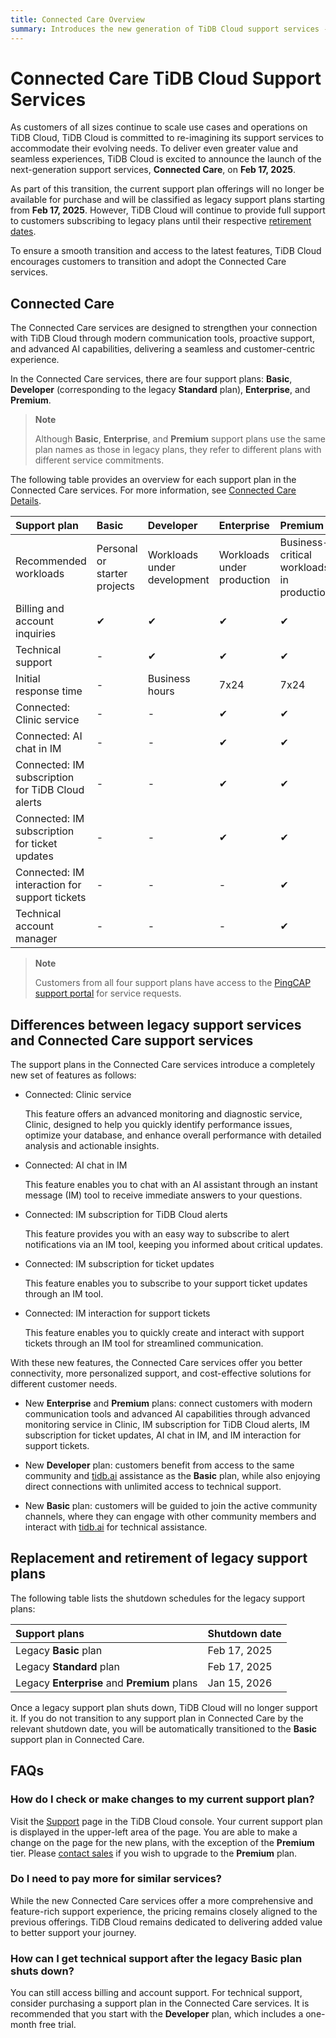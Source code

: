 ```yaml
---
title: Connected Care Overview
summary: Introduces the new generation of TiDB Cloud support services - Connected Care.
---
```


# Connected Care TiDB Cloud Support Services

As customers of all sizes continue to scale use cases and operations on TiDB Cloud, TiDB Cloud is committed to re-imagining its support services to accommodate their evolving needs. To deliver even greater value and seamless experiences, TiDB Cloud is excited to announce the launch of the next-generation support services, **Connected Care**, on **Feb 17, 2025**.

As part of this transition, the current support plan offerings will no longer be available for purchase and will be classified as legacy support plans starting from **Feb 17, 2025**. However, TiDB Cloud will continue to provide full support to customers subscribing to legacy plans until their respective [retirement dates](#replacement-and-retirement-of-legacy-support-plans).

To ensure a smooth transition and access to the latest features, TiDB Cloud encourages customers to transition and adopt the Connected Care services.

## Connected Care

The Connected Care services are designed to strengthen your connection with TiDB Cloud through modern communication tools, proactive support, and advanced AI capabilities, delivering a seamless and customer-centric experience.

In the Connected Care services, there are four support plans: **Basic**, **Developer** (corresponding to the legacy **Standard** plan), **Enterprise**, and **Premium**.

> **Note**
>
> Although **Basic**, **Enterprise**, and **Premium** support plans use the same plan names as those in legacy plans, they refer to different plans with different service commitments.

The following table provides an overview for each support plan in the Connected Care services. For more information, see [Connected Care Details](/tidb-cloud/connected-care-detail.md).

|   Support plan                                            | Basic                        | Developer                                     | Enterprise                                     | Premium                                   |
|:----------------------------------------------|:-----------------------------|:----------------------------------------------|:-----------------------------------------------|:------------------------------------------|
| Recommended workloads                          | Personal or starter projects | Workloads under development                   | Workloads under production                     | Business-critical workloads in production |
| Billing and account inquiries                 | ✔                            | ✔                                             | ✔                                              | ✔                                         |
| Technical support                             | -                            | ✔                                             | ✔                                              | ✔                                         |
| Initial response time                         | -                            | Business hours                                | 7x24                                           | 7x24                                      |
| Connected: Clinic service                     | -                            | -                                             | ✔                                              | ✔                                         |
| Connected: AI chat in IM                      | -                            | -                                             | ✔                                              | ✔                                         |
| Connected: IM subscription for TiDB Cloud alerts   | -                            | -                                             | ✔                                              | ✔                                         |
| Connected: IM subscription for ticket updates | -                            | -                                             | ✔                                              | ✔                                         |
| Connected: IM interaction for support tickets | -                            | -                                             | -                                              | ✔                                         |
| Technical account manager                     | -                            | -                                             | -                                              | ✔                                         |

> **Note**
>
> Customers from all four support plans have access to the [PingCAP support portal](https://tidb.support.pingcap.com/) for service requests.

## Differences between legacy support services and Connected Care support services

The support plans in the Connected Care services introduce a completely new set of features as follows:

- Connected: Clinic service

    This feature offers an advanced monitoring and diagnostic service, Clinic, designed to help you quickly identify performance issues, optimize your database, and enhance overall performance with detailed analysis and actionable insights.

- Connected: AI chat in IM

    This feature enables you to chat with an AI assistant through an instant message (IM) tool to receive immediate answers to your questions.

- Connected: IM subscription for TiDB Cloud alerts

    This feature provides you with an easy way to subscribe to alert notifications via an IM tool, keeping you informed about critical updates.

- Connected: IM subscription for ticket updates

    This feature enables you to subscribe to your support ticket updates through an IM tool.

- Connected: IM interaction for support tickets

    This feature enables you to quickly create and interact with support tickets through an IM tool for streamlined communication.

With these new features, the Connected Care services offer you better connectivity, more personalized support, and cost-effective solutions for different customer needs.

- New **Enterprise** and **Premium** plans: connect customers with modern communication tools and advanced AI capabilities through advanced monitoring service in Clinic, IM subscription for TiDB Cloud alerts, IM subscription for ticket updates, AI chat in IM, and IM interaction for support tickets.

- New **Developer** plan: customers benefit from access to the same community and [tidb.ai](https://tidb.ai/) assistance as the **Basic** plan, while also enjoying direct connections with unlimited access to technical support.

- New **Basic** plan: customers will be guided to join the active community channels, where they can engage with other community members and interact with [tidb.ai](https://tidb.ai/) for technical assistance.

## Replacement and retirement of legacy support plans

The following table lists the shutdown schedules for the legacy support plans:

| Support plans                        | Shutdown date |
|:----------------------------------------|:--------------|
| Legacy **Basic** plan                     | Feb 17, 2025  |
| Legacy **Standard** plan                           | Feb 17, 2025  |
| Legacy **Enterprise** and **Premium** plans | Jan 15, 2026  |

Once a legacy support plan shuts down, TiDB Cloud will no longer support it. If you do not transition to any support plan in Connected Care by the relevant shutdown date, you will be automatically transitioned to the **Basic** support plan in Connected Care.

## FAQs

### How do I check or make changes to my current support plan?

Visit the [Support](https://tidbcloud.com/console/org-settings/support) page in the TiDB Cloud console. Your current support plan is displayed in the upper-left area of the page.
You are able to make a change on the page for the new plans, with the exception of the **Premium** tier. Please [contact sales](https://www.pingcap.com/contact-us) if you wish to upgrade to the **Premium** plan.

### Do I need to pay more for similar services?

While the new Connected Care services offer a more comprehensive and feature-rich support experience, the pricing remains closely aligned to the previous offerings. TiDB Cloud remains dedicated to delivering added value to better support your journey.

### How can I get technical support after the legacy **Basic** plan shuts down?

You can still access billing and account support. For technical support, consider purchasing a support plan in the Connected Care services. It is recommended that you start with the **Developer** plan, which includes a one-month free trial.
